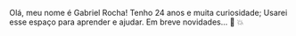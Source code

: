 Olá, meu nome é Gabriel Rocha!
Tenho 24 anos  e muita curiosidade;
Usarei esse espaço para aprender e ajudar.
Em breve novidades...
🚀 💥

